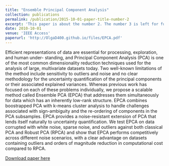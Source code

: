 ```yaml
---
title: "Ensemble Principal Component Analysis"
collection: publications
permalink: /publication/2015-10-01-paper-title-number-2
excerpt: 'This paper is about the number 2. The number 3 is left for future work.'
date: 2010-10-01
venue: 'IEEE Access'
paperurl: 'http://OlgaD400.github.io/files/EPCA.pdf'
---
```

Efficient representations of data are essential for processing, exploration, and human under- standing, and Principal Component Analysis (PCA) is one of the most common dimensionality reduction techniques used for the analysis of large, multivariate datasets today. Two well-known limitations of the method include sensitivity to outliers and noise and no clear methodology for the uncertainty quantification of the principal components or their associated explained variances. Whereas previous work has focused on each of these problems individually, we propose a scalable method called Ensemble PCA (EPCA) that addresses them simultaneously for data which has an inherently low-rank structure. EPCA combines boostrapped PCA with k-means cluster analysis to handle challenges associated with sign-ambiguity and the re-ordering of components in the PCA subsamples. EPCA provides a noise-resistant extension of PCA that lends itself naturally to uncertainty quantification. We test EPCA on data corrupted with white noise, sparse noise, and outliers against both classical PCA and Robust PCA (RPCA) and show that EPCA performs competitively across different noise scenarios, with a clear advantage on datasets containing outliers and orders of magnitude reduction in computational cost compared to RPCA.

[Download paper here]([http://academicpages.github.io/files/paper2.pdf](http://OlgaD400.github.io/files/EPCA.pdf))
